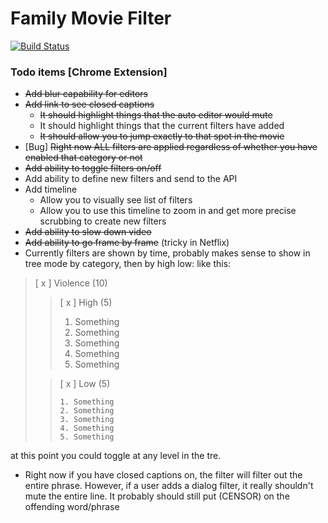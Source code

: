 # Family Movie Filter

[![Build Status](https://travis-ci.org/cpdog/familymoviefilter.svg?branch=master)](https://travis-ci.org/cpdog/familymoviefilter)

### Todo items [Chrome Extension]

- ~~Add blur capability for editors~~
- ~~Add link to see closed captions~~
  - ~~It should highlight things that the auto editor would mute~~
  - It should highlight things that the current filters have added
  - ~~It should allow you to jump exactly to that spot in the movie~~
- [Bug] ~~Right now ALL filters are applied regardless of whether you have enabled that category or not~~
- ~~Add ability to toggle filters on/off~~
- Add ability to define new filters and send to the API
- Add timeline
  - Allow you to visually see list of filters
  - Allow you to use this timeline to zoom in and get more precise scrubbing to create new filters
 - ~~Add ability to slow down video~~
 - ~~Add ability to go frame by frame~~ (tricky in Netflix)
 - Currently filters are shown by time, probably makes sense to show in tree mode by category, then by high low: like this:
 
 <blockquote>
 [ x ] Violence (10)
 <blockquote>
  [ x ] High (5)
   
   1. Something
   2. Something
   3. Something
   4. Something
   5. Something
 </blockquote>
 <blockquote>
  [ x ] Low (5)
    
    1. Something
    2. Something
    3. Something
    4. Something
    5. Something
  </blockquote>
 </blockquote>
  at this point you could toggle at any level in the tre. 
 
 - Right now if you have closed captions on, the filter will filter out the entire phrase. 
 However, if a user adds a dialog filter, it really shouldn't mute the entire line. It probably
   should still put (CENSOR) on the offending word/phrase

